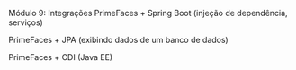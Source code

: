 Módulo 9: Integrações
PrimeFaces + Spring Boot (injeção de dependência, serviços)

PrimeFaces + JPA (exibindo dados de um banco de dados)

PrimeFaces + CDI (Java EE)